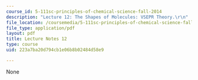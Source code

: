 ```yaml
---
course_id: 5-111sc-principles-of-chemical-science-fall-2014
description: "Lecture 12: The Shapes of Molecules: VSEPR Theory.\r\n"
file_location: /coursemedia/5-111sc-principles-of-chemical-science-fall-2014/223a7ba20d794cb1e06b8b02484d58e9_MIT5_111F14_Lec12.pdf
file_type: application/pdf
layout: pdf
title: Lecture Notes 12
type: course
uid: 223a7ba20d794cb1e06b8b02484d58e9

---
```

None